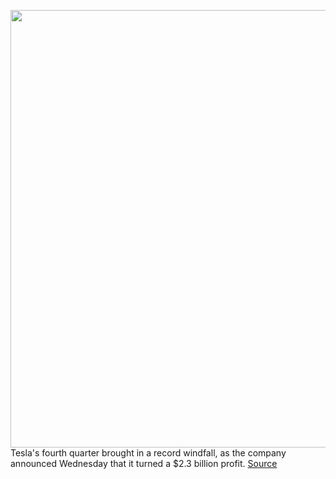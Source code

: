 <img src='https://cdn.vox-cdn.com/thumbor/UDzU3cf_N8KA8S357Pr_bcU-pEs=/0x0:4000x2109/1200x800/filters:focal(1680x735:2320x1375)/cdn.vox-cdn.com/uploads/chorus_image/image/70436666/0x0_Model_Y_01.0.jpg' width='700px' /><br/>
Tesla's fourth quarter brought in a record windfall, as the company announced Wednesday that it turned a $2.3 billion profit.
<a href='https://www.theverge.com/2022/1/26/22903136/tesla-q4-earnings-profit-chip-shortage-cybertruck-elon-musk'> Source <a/>
